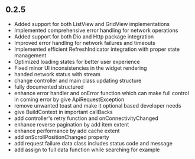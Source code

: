 ## 0.2.5

* Added support for both ListView and GridView implementations
* Implemented comprehensive error handling for network operations
* Added support for both Dio and Http package integration
* Improved error handling for network failures and timeouts
* Implemented efficient RefreshIndicator integration with proper state management
* Optimized loading states for better user experience
* Fixed minor UI inconsistencies in the widget rendering
* handed network status with stream
* change controller and main class updating structure
* fully documented structured
* enhance error handler and onError function which can make full control in coming error by give ApiRequestException
* remove unwanted toast and make it optional based developer needs
* give BuildContext in important callBacks
* add controller's retry function and onConnectivityChanged
* enhance reverse pagination by add item extent
* enhance performance by add cache extent
* add onScrollPositionChanged property
* add request failure data class includes status code and message
* add assign to full data function while searching for example